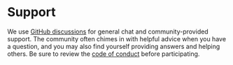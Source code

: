# Support

We use [GitHub discussions](https://github.com/SaladTechnologies/saladcloud-job-queue-worker-sdk/discussions) for general chat and community-provided support. The community often chimes in with helpful advice when you have a question, and you may also find yourself providing answers and helping others. Be sure to review the [code of conduct](./CODE_OF_CONDUCT.md) before participating.
